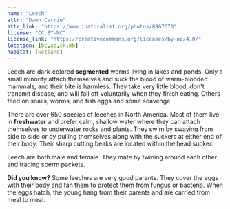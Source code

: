 ```yaml
---
name: "Leech"
attr: "Dawn Carrie"
attr_link: "https://www.inaturalist.org/photos/8967670"
license: "CC BY-NC"
license_link: "https://creativecommons.org/licenses/by-nc/4.0/"
location: [bc,ab,sk,mb]
habitat: [wetland]
---
```

Leech are dark-colored **segmented** worms living in lakes and ponds. Only a small minority attach themselves and suck the blood of warm-blooded mammals, and their bite is harmless. They take very little blood, don't transmit disease, and will fall off voluntarily when they finish eating. Others feed on snails, worms, and fish eggs and some scavenge.

There are over 650 species of leeches in North America. Most of them live in **freshwater** and prefer calm, shallow water where they can attach themselves to underwater rocks and plants. They swim by swaying from side to side or by pulling themselves along with the suckers at either end of their body. Their sharp cutting beaks are located within the head sucker.

Leech are both male and female. They mate by twining around each other and trading sperm packets.

**Did you know?** Some leeches are very good parents. They cover the eggs with their body and fan them to protect them from fungus or bacteria. When the eggs hatch, the young hang from their parents and are carried from meal to meal.
